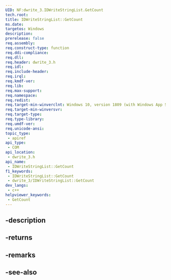 ```yaml
---
UID: NF:dwrite_3.IDWriteStringList.GetCount
tech.root: 
title: IDWriteStringList::GetCount
ms.date: 
targetos: Windows
description: 
prerelease: false
req.assembly: 
req.construct-type: function
req.ddi-compliance: 
req.dll: 
req.header: dwrite_3.h
req.idl: 
req.include-header: 
req.irql: 
req.kmdf-ver: 
req.lib: 
req.max-support: 
req.namespace: 
req.redist: 
req.target-min-winverclnt: Windows 10, version 1809 (with Windows App SDK 0.5 or later)
req.target-min-winversvr: 
req.target-type: 
req.type-library: 
req.umdf-ver: 
req.unicode-ansi: 
topic_type:
 - apiref
api_type:
 - COM
api_location:
 - dwrite_3.h
api_name:
 - IDWriteStringList::GetCount
f1_keywords:
 - IDWriteStringList::GetCount
 - dwrite_3/IDWriteStringList::GetCount
dev_langs:
 - c++
helpviewer_keywords:
 - GetCount
---
```


## -description

## -returns

## -remarks

## -see-also

